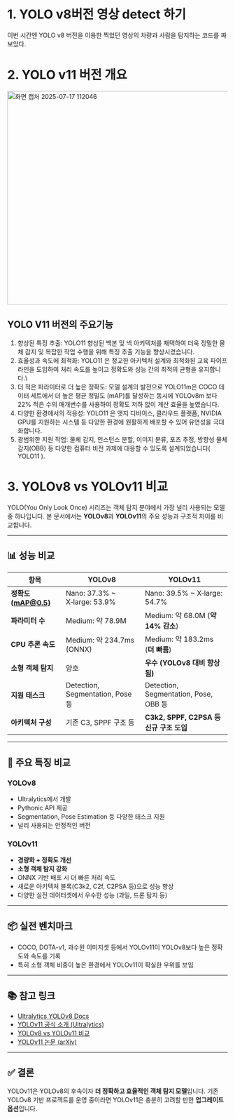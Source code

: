 # 1. YOLO v8버전 영상 detect 하기
 이번 시간엔 YOLO v8 버전을 이용한 찍었던 영상의 차량과 사람을 탐지하는 코드를 짜보았다.

# 2. YOLO v11 버전 개요

<img width="1163" height="487" alt="화면 캡처 2025-07-17 112046" src="https://github.com/user-attachments/assets/4f59222a-f522-4027-a0f6-af8abc0706ed" />

## YOLO V11 버전의 주요기능
1. 향상된 특징 추출: YOLO11 향상된 백본 및 넥 아키텍처를 채택하여 더욱 정밀한 물체 감지 및 복잡한 작업 수행을 위해 특징 추출 기능을 향상시켰습니다.
2. 효율성과 속도에 최적화: YOLO11 은 정교한 아키텍처 설계와 최적화된 교육 파이프라인을 도입하여 처리 속도를 높이고 정확도와 성능 간의 최적의 균형을 유지합니다.\
3. 더 적은 파라미터로 더 높은 정확도: 모델 설계의 발전으로 YOLO11m은 COCO 데이터 세트에서 더 높은 평균 정밀도 (mAP)를 달성하는 동시에 YOLOv8m 보다 22% 적은 수의 매개변수를 사용하여 정확도 저하 없이 계산 효율을 높였습니다.
4. 다양한 환경에서의 적응성: YOLO11 은 엣지 디바이스, 클라우드 플랫폼, NVIDIA GPU를 지원하는 시스템 등 다양한 환경에 원활하게 배포할 수 있어 유연성을 극대화합니다.
5. 광범위한 지원 작업: 물체 감지, 인스턴스 분할, 이미지 분류, 포즈 추정, 방향성 물체 감지(OBB) 등 다양한 컴퓨터 비전 과제에 대응할 수 있도록 설계되었습니다( YOLO11 ).

# 3. YOLOv8 vs YOLOv11 비교

YOLO(You Only Look Once) 시리즈는 객체 탐지 분야에서 가장 널리 사용되는 모델 중 하나입니다. 본 문서에서는 **YOLOv8**과 **YOLOv11**의 주요 성능과 구조적 차이를 비교합니다.

---

## 📊 성능 비교

| 항목               | YOLOv8                    | YOLOv11                                 |
|--------------------|---------------------------|----------------------------------------|
| **정확도 (mAP@0.5)** | Nano: 37.3% ~ X‑large: 53.9% | Nano: 39.5% ~ X‑large: 54.7%              |
| **파라미터 수**     | Medium: 약 78.9M           | Medium: 약 68.0M (**약 14% 감소**)         |
| **CPU 추론 속도**   | Medium: 약 234.7ms (ONNX) | Medium: 약 183.2ms (**더 빠름**)           |
| **소형 객체 탐지**  | 양호                        | **우수 (YOLOv8 대비 향상됨)**            |
| **지원 태스크**     | Detection, Segmentation, Pose 등 | Detection, Segmentation, Pose, OBB 등 |
| **아키텍처 구성**   | 기존 C3, SPPF 구조 등       | **C3k2, SPPF, C2PSA 등 신규 구조 도입**    |

---

## 🧠 주요 특징 비교

### YOLOv8
- Ultralytics에서 개발
- Pythonic API 제공
- Segmentation, Pose Estimation 등 다양한 태스크 지원
- 널리 사용되는 안정적인 버전

### YOLOv11
- **경량화 + 정확도 개선**
- **소형 객체 탐지 강화**
- ONNX 기반 배포 시 더 빠른 처리 속도
- 새로운 아키텍처 블록(C3k2, C2f, C2PSA 등)으로 성능 향상
- 다양한 실전 데이터셋에서 우수한 성능 (과일, 드론 탐지 등)

---

## 📦 실전 벤치마크

- COCO, DOTA-v1, 과수원 이미지셋 등에서 YOLOv11이 YOLOv8보다 높은 정확도와 속도를 기록
- 특히 소형 객체 비중이 높은 환경에서 YOLOv11이 확실한 우위를 보임

---

## 📚 참고 링크

- [Ultralytics YOLOv8 Docs](https://docs.ultralytics.com)
- [YOLOv11 공식 소개 (Ultralytics)](https://docs.ultralytics.com/models/yolo11/)
- [YOLOv8 vs YOLOv11 비교](https://docs.ultralytics.com/compare/yolov8-vs-yolo11/)
- [YOLOv11 논문 (arXiv)](https://arxiv.org/abs/2407.12040)

---

## ✅ 결론

YOLOv11은 YOLOv8의 후속이자 **더 정확하고 효율적인 객체 탐지 모델**입니다. 기존 YOLOv8 기반 프로젝트를 운영 중이라면 YOLOv11은 충분히 고려할 만한 **업그레이드 옵션**입니다.
